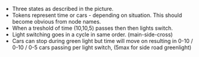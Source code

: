 - Three states as described in the picture.
- Tokens represent time or cars - depending on situation. This should become obvious from node names.
- When a treshold of time (10,10,5) passes then then lights switch. 
- Light switching goes in a cycle in same order. (main-side-cross)
- Cars can stop during green light but time will move on resulting in 0-10 / 0-10 / 0-5 cars passing per light switch, (5max for side road greenlight)

